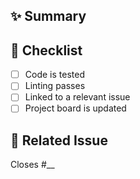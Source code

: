 ## ✨ Summary

<!-- What does this PR do? -->

## 🧪 Checklist

- [ ] Code is tested
- [ ] Linting passes
- [ ] Linked to a relevant issue
- [ ] Project board is updated

## 📎 Related Issue

Closes #\_\_
